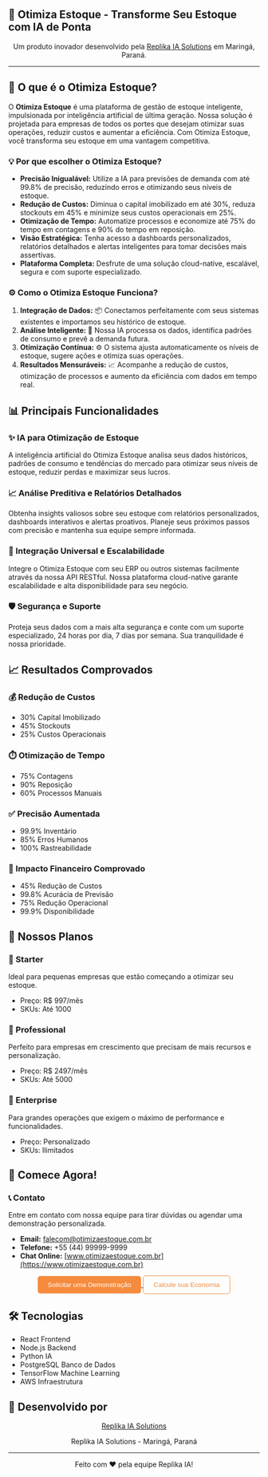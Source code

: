 ## 🚀 Otimiza Estoque - Transforme Seu Estoque com IA de Ponta

<p align="center">
    Um produto inovador desenvolvido pela <a href="https://replika.ai" target="_blank">Replika IA Solutions</a> em Maringá, Paraná.
</p>

---

## 🎯 O que é o Otimiza Estoque?

O **Otimiza Estoque** é uma plataforma de gestão de estoque inteligente, impulsionada por inteligência artificial de última geração. Nossa solução é projetada para empresas de todos os portes que desejam otimizar suas operações, reduzir custos e aumentar a eficiência. Com Otimiza Estoque, você transforma seu estoque em uma vantagem competitiva.


### 💡 Por que escolher o Otimiza Estoque?

- **Precisão Inigualável:** Utilize a IA para previsões de demanda com até 99.8% de precisão, reduzindo erros e otimizando seus níveis de estoque.
- **Redução de Custos:** Diminua o capital imobilizado em até 30%, reduza stockouts em 45% e minimize seus custos operacionais em 25%.
- **Otimização de Tempo:** Automatize processos e economize até 75% do tempo em contagens e 90% do tempo em reposição.
- **Visão Estratégica:** Tenha acesso a dashboards personalizados, relatórios detalhados e alertas inteligentes para tomar decisões mais assertivas.
- **Plataforma Completa:** Desfrute de uma solução cloud-native, escalável, segura e com suporte especializado.

### ⚙️ Como o Otimiza Estoque Funciona?

1. **Integração de Dados:** 📦 Conectamos perfeitamente com seus sistemas existentes e importamos seu histórico de estoque.
2. **Análise Inteligente:** 🧠 Nossa IA processa os dados, identifica padrões de consumo e prevê a demanda futura.
3. **Otimização Contínua:** ⚙️ O sistema ajusta automaticamente os níveis de estoque, sugere ações e otimiza suas operações.
4. **Resultados Mensuráveis:** 📈 Acompanhe a redução de custos, otimização de processos e aumento da eficiência com dados em tempo real.


## 📊 Principais Funcionalidades

### ✨ IA para Otimização de Estoque

A inteligência artificial do Otimiza Estoque analisa seus dados históricos, padrões de consumo e tendências do mercado para otimizar seus níveis de estoque, reduzir perdas e maximizar seus lucros.

### 📈 Análise Preditiva e Relatórios Detalhados

Obtenha insights valiosos sobre seu estoque com relatórios personalizados, dashboards interativos e alertas proativos. Planeje seus próximos passos com precisão e mantenha sua equipe sempre informada.

### 🔗 Integração Universal e Escalabilidade

Integre o Otimiza Estoque com seu ERP ou outros sistemas facilmente através da nossa API RESTful. Nossa plataforma cloud-native garante escalabilidade e alta disponibilidade para seu negócio.

### 🛡️ Segurança e Suporte

Proteja seus dados com a mais alta segurança e conte com um suporte especializado, 24 horas por dia, 7 dias por semana. Sua tranquilidade é nossa prioridade.


## 📈 Resultados Comprovados

### 💰 Redução de Custos
- 30% Capital Imobilizado
- 45% Stockouts
- 25% Custos Operacionais


### ⏱️ Otimização de Tempo
- 75% Contagens
- 90% Reposição
- 60% Processos Manuais


### ✅ Precisão Aumentada
- 99.9% Inventário
- 85% Erros Humanos
- 100% Rastreabilidade


### 🚀 Impacto Financeiro Comprovado
- 45% Redução de Custos
- 99.8% Acurácia de Previsão
- 75% Redução Operacional
- 99.9% Disponibilidade


## 🏢 Nossos Planos

### 🥇 Starter

Ideal para pequenas empresas que estão começando a otimizar seu estoque.
- Preço: R$ 997/mês
- SKUs: Até 1000

### 🥈 Professional

Perfeito para empresas em crescimento que precisam de mais recursos e personalização.
- Preço: R$ 2497/mês
- SKUs: Até 5000

### 💎 Enterprise

Para grandes operações que exigem o máximo de performance e funcionalidades.
- Preço: Personalizado
- SKUs: Ilimitados


## 🚀 Comece Agora!

### 📞 Contato

Entre em contato com nossa equipe para tirar dúvidas ou agendar uma demonstração personalizada.

- **Email:** falecom@otimizaestoque.com.br
- **Telefone:** +55 (44) 99999-9999
- **Chat Online:** [www.otimizaestoque.com.br](https://www.otimizaestoque.com.br)

<p align="center">
  <a href="https://www.otimizaestoque.com.br" target="_blank">
    <button style="background-color:#f58b3d; color:white; padding: 10px 20px; border: none; cursor: pointer; border-radius:5px">
       Solicitar uma Demonstração
    </button>
  </a>
  <a href="https://www.otimizaestoque.com.br" target="_blank">
    <button style="background-color:transparent; color:#f58b3d; padding: 10px 20px; border: 1px solid #f58b3d; cursor: pointer; border-radius:5px">
      Calcule sua Economia
    </button>
  </a>
</p>


## 🛠️ Tecnologias

- React Frontend
- Node.js Backend
- Python IA
- PostgreSQL Banco de Dados
- TensorFlow Machine Learning
- AWS Infraestrutura

## 💼 Desenvolvido por
<p align="center">
    <a href="https://replika.ai" target="_blank">
       Replika IA Solutions
    </a>
</p>

<p align="center">
    Replika IA Solutions - Maringá, Paraná
</p>

---

<p align="center">
    Feito com ❤️ pela equipe Replika IA!
</p>
